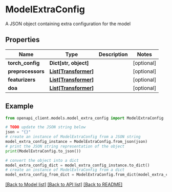 # ModelExtraConfig

A JSON object containing extra configuration for the model

## Properties

Name | Type | Description | Notes
------------ | ------------- | ------------- | -------------
**torch_config** | **Dict[str, object]** |  | [optional] 
**preprocessors** | [**List[Transformer]**](Transformer.md) |  | [optional] 
**featurizers** | [**List[Transformer]**](Transformer.md) |  | [optional] 
**doa** | [**List[Transformer]**](Transformer.md) |  | [optional] 

## Example

```python
from openapi_client.models.model_extra_config import ModelExtraConfig

# TODO update the JSON string below
json = "{}"
# create an instance of ModelExtraConfig from a JSON string
model_extra_config_instance = ModelExtraConfig.from_json(json)
# print the JSON string representation of the object
print(ModelExtraConfig.to_json())

# convert the object into a dict
model_extra_config_dict = model_extra_config_instance.to_dict()
# create an instance of ModelExtraConfig from a dict
model_extra_config_from_dict = ModelExtraConfig.from_dict(model_extra_config_dict)
```
[[Back to Model list]](../README.md#documentation-for-models) [[Back to API list]](../README.md#documentation-for-api-endpoints) [[Back to README]](../README.md)


